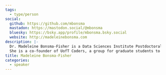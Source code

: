 ```yaml
---
tags:
  - type/person
social:
  github: https://github.com/mbonsma
  mastadon: https://mastodon.social/@mbonsma
  bluesky: https://bsky.app/profile/mbonsma.bsky.social
  website: http://madeleinebonsma.com
description: |-
  Dr. Madeleine Bonsma-Fisher is a Data Sciences Institute Postdoctoral Fellow at the University of Toronto studying how safe cycling networks influence the destinations people can access by bicycle in Canadian cities.
  She is a co-founder of UofT Coders, a group for graduate students to teach each other programming skills in a supportive peer environment.
title: Madeleine Bonsma-Fisher
categories:
  - speaker
---
```

